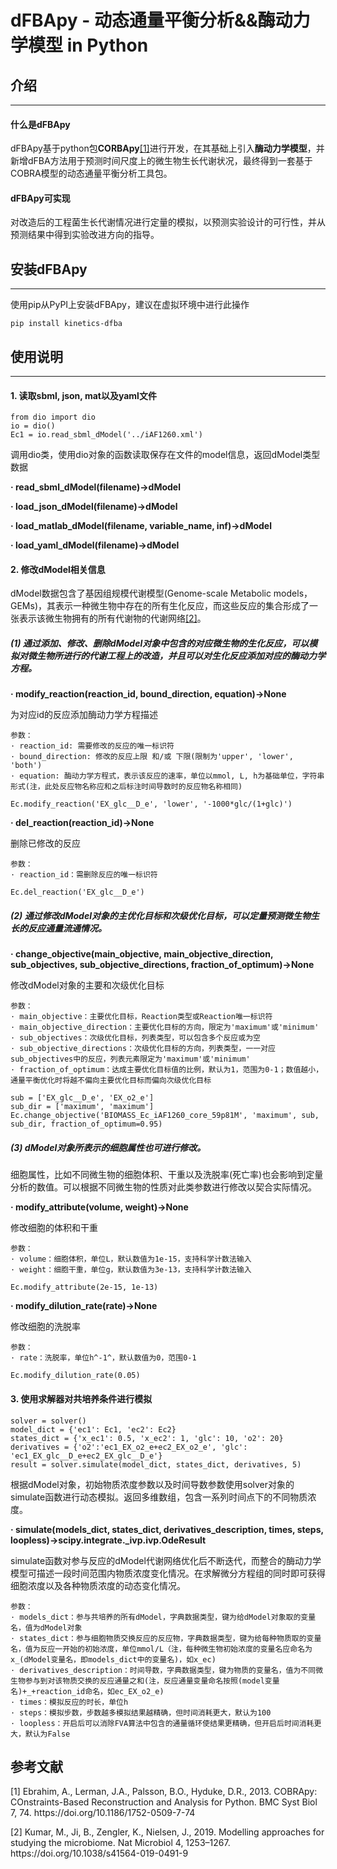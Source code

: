 # dFBApy - 动态通量平衡分析&&酶动力学模型 in Python

## 介绍

--------

#### 什么是dFBApy
dFBApy基于python包**CORBApy**[[1]](#1)进行开发，在其基础上引入**酶动力学模型**，并新增dFBA方法用于预测时间尺度上的微生物生长代谢状况，最终得到一套基于COBRA模型的动态通量平衡分析工具包。

#### dFBApy可实现
对改造后的工程菌生长代谢情况进行定量的模拟，以预测实验设计的可行性，并从预测结果中得到实验改进方向的指导。

## 安装dFBApy

----------

使用pip从PyPI上安装dFBApy，建议在虚拟环境中进行此操作
```
pip install kinetics-dfba
```

## 使用说明

----------

#### 1. 读取sbml, json, mat以及yaml文件

```
from dio import dio
io = dio()
Ec1 = io.read_sbml_dModel('../iAF1260.xml')
```
调用dio类，使用dio对象的函数读取保存在文件的model信息，返回dModel类型数据

**· read_sbml_dModel(filename)->dModel**

**· load_json_dModel(filename)->dModel**

**· load_matlab_dModel(filename, variable_name, inf)->dModel**

**· load_yaml_dModel(filename)->dModel**

#### 2. 修改dModel相关信息

dModel数据包含了基因组规模代谢模型(Genome-scale Metabolic models， GEMs)，其表示一种微生物中存在的所有生化反应，而这些反应的集合形成了一张表示该微生物拥有的所有代谢物的代谢网络[[2]](#2)。

##### (1) 通过添加、修改、删除dModel对象中包含的对应微生物的生化反应，可以模拟对微生物所进行的代谢工程上的改造，并且可以对生化反应添加对应的酶动力学方程。

**· modify_reaction(reaction_id, bound_direction, equation)->None**  

  为对应id的反应添加酶动力学方程描述  

    参数：  
    · reaction_id: 需要修改的反应的唯一标识符  
    · bound_direction: 修改的反应上限 和/或 下限(限制为'upper', 'lower', 'both')  
    · equation: 酶动力学方程式，表示该反应的速率，单位以mmol, L, h为基础单位，字符串形式(注，此处反应物名称应和之后标注时间导数时的反应物名称相同)

```
Ec.modify_reaction('EX_glc__D_e', 'lower', '-1000*glc/(1+glc)')
```

**· del_reaction(reaction_id)->None**  

  删除已修改的反应  

    参数：  
    · reaction_id：需删除反应的唯一标识符  

```
Ec.del_reaction('EX_glc__D_e')
```

##### (2) 通过修改dModel对象的主优化目标和次级优化目标，可以定量预测微生物生长的反应通量流通情况。

**· change_objective(main_objective, main_objective_direction, sub_objectives, sub_objective_directions, fraction_of_optimum)->None**

  修改dModel对象的主要和次级优化目标

    参数：
    · main_objective：主要优化目标，Reaction类型或Reaction唯一标识符
    · main_objective_direction：主要优化目标的方向，限定为'maximum'或'minimum'
    · sub_objectives：次级优化目标，列表类型，可以包含多个反应或为空
    · sub_objective_directions：次级优化目标的方向，列表类型，一一对应sub_objectives中的反应，列表元素限定为'maximum'或'minimum'
    · fraction_of_optimum：达成主要优化目标值的比例，默认为1，范围为0-1；数值越小，通量平衡优化时将越不偏向主要优化目标而偏向次级优化目标

```
sub = ['EX_glc__D_e', 'EX_o2_e']
sub_dir = ['maximum', 'maximum']
Ec.change_objective('BIOMASS_Ec_iAF1260_core_59p81M', 'maximum', sub, sub_dir, fraction_of_optimum=0.95)
```

##### (3) dModel对象所表示的细胞属性也可进行修改。
细胞属性，比如不同微生物的细胞体积、干重以及洗脱率(死亡率)也会影响到定量分析的数值。可以根据不同微生物的性质对此类参数进行修改以契合实际情况。

**· modify_attribute(volume, weight)->None**

  修改细胞的体积和干重

    参数：
    · volume：细胞体积，单位L，默认数值为1e-15，支持科学计数法输入
    · weight：细胞干重，单位g，默认数值为3e-13，支持科学计数法输入

```
Ec.modify_attribute(2e-15, 1e-13)
```

**· modify_dilution_rate(rate)->None**

  修改细胞的洗脱率

    参数：
    · rate：洗脱率，单位h^-1^，默认数值为0，范围0-1

```
Ec.modify_dilution_rate(0.05)
```

#### 3. 使用求解器对共培养条件进行模拟

```
solver = solver()
model_dict = {'ec1': Ec1, 'ec2': Ec2}
states_dict = {'x_ec1': 0.5, 'x_ec2': 1, 'glc': 10, 'o2': 20}
derivatives = {'o2':'ec1_EX_o2_e+ec2_EX_o2_e', 'glc': 'ec1_EX_glc__D_e+ec2_EX_glc__D_e'}
result = solver.simulate(model_dict, states_dict, derivatives, 5)
```

根据dModel对象，初始物质浓度参数以及时间导数参数使用solver对象的simulate函数进行动态模拟。返回多维数组，包含一系列时间点下的不同物质浓度。

**· simulate(models_dict, states_dict, derivatives_description, times, steps, loopless)->scipy.integrate._ivp.ivp.OdeResult**

  simulate函数对参与反应的dModel代谢网络优化后不断迭代，而整合的酶动力学模型可描述一段时间范围内物质浓度变化情况。在求解微分方程组的同时即可获得细胞浓度以及各种物质浓度的动态变化情况。

    参数：
    · models_dict：参与共培养的所有dModel，字典数据类型，键为给dModel对象取的变量名，值为dModel对象
    · states_dict：参与细胞物质交换反应的反应物，字典数据类型，键为给每种物质取的变量名，值为反应一开始的初始浓度，单位mmol/L（注，每种微生物初始浓度的变量名应命名为x_(dModel变量名，即models_dict中的变量名)，如x_ec)
    · derivatives_description：时间导数，字典数据类型，键为物质的变量名，值为不同微生物参与到对该物质交换的反应通量之和(注，反应通量变量命名按照(model变量名)+_+reaction_id命名，如ec_EX_o2_e)
    · times：模拟反应的时长，单位h
    · steps：模拟步数，步数越多模拟结果越精确，但时间消耗更大，默认为100
    · loopless：开启后可以消除FVA算法中包含的通量循环使结果更精确，但开启后时间消耗更大，默认为False

## 参考文献

<p id="1"></p>
[1]  Ebrahim, A., Lerman, J.A., Palsson, B.O., Hyduke, D.R., 2013. COBRApy: COnstraints-Based Reconstruction and Analysis for Python. BMC Syst Biol 7, 74. https://doi.org/10.1186/1752-0509-7-74

<p id="2"></p>
[2]  Kumar, M., Ji, B., Zengler, K., Nielsen, J., 2019. Modelling approaches for studying the microbiome. Nat Microbiol 4, 1253–1267. https://doi.org/10.1038/s41564-019-0491-9
